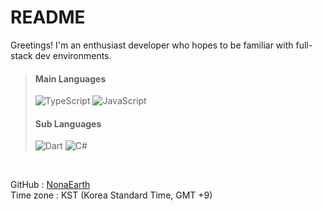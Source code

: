 # **README**
Greetings! I'm an enthusiast developer who hopes to be familiar with full-stack dev environments.

> #### **Main Languages**
> ![TypeScript](https://img.shields.io/badge/typescript-%23007ACC.svg?style=for-the-badge&logo=typescript&logoColor=white)
> ![JavaScript](https://img.shields.io/badge/javascript-%23323330.svg?style=for-the-badge&logo=javascript&logoColor=%23F7DF1E)
> #### **Sub Languages**
> ![Dart](https://img.shields.io/badge/dart-%230175C2.svg?style=for-the-badge&logo=dart&logoColor=white)
> ![C#](https://img.shields.io/badge/c%23-%23239120.svg?style=for-the-badge&logo=c-sharp&logoColor=white)

</br>

<span>GitHub : [NonaEarth](https://github.com/NonaEarth)</span>
</br>
<span>Time zone : KST (Korea Standard Time, GMT +9)</span>

